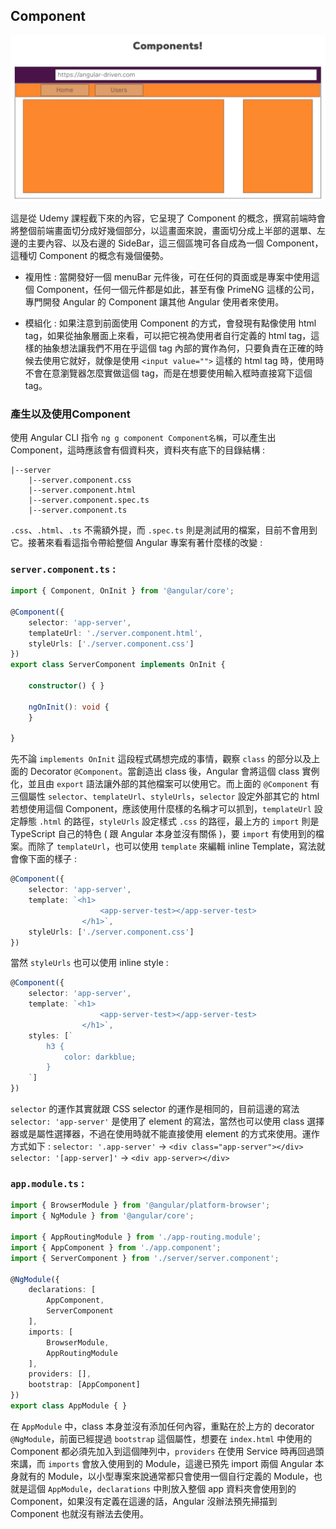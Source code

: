 ## Component

![  ](images/4-1.png)

這是從 Udemy 課程截下來的內容，它呈現了 Component 的概念，撰寫前端時會將整個前端畫面切分成好幾個部分，以這畫面來說，畫面切分成上半部的選單、左邊的主要內容、以及右邊的 SideBar，這三個區塊可各自成為一個 Component，這種切 Component 的概念有幾個優勢。

* 複用性 :
當開發好一個 menuBar 元件後，可在任何的頁面或是專案中使用這個 Component，任何一個元件都是如此，甚至有像 PrimeNG 這樣的公司，專門開發 Angular 的 Component 讓其他 Angular 使用者來使用。

* 模組化 :
如果注意到前面使用 Component 的方式，會發現有點像使用 html tag，如果從抽象層面上來看，可以把它視為使用者自行定義的 html tag，這樣的抽象想法讓我們不用在乎這個 tag 內部的實作為何，只要負責在正確的時候去使用它就好，就像是使用 `<input value="">` 這樣的 html tag 時，使用時不會在意瀏覽器怎麼實做這個 tag，而是在想要使用輸入框時直接寫下這個 tag。

### 產生以及使用Component

使用 Angular CLI 指令 `ng g component Component名稱`，可以產生出 Component，這時應該會有個資料夾，資料夾有底下的目錄結構 :

``` 
|--server
    |--server.component.css
    |--server.component.html
    |--server.component.spec.ts
    |--server.component.ts
```

`.css`、`.html`、`.ts` 不需額外提，而 `.spec.ts` 則是測試用的檔案，目前不會用到它。接著來看看這指令帶給整個 Angular 專案有著什麼樣的改變 :

### `server.component.ts` :
``` TypeScript
import { Component, OnInit } from '@angular/core';

@Component({
    selector: 'app-server',
    templateUrl: './server.component.html',
    styleUrls: ['./server.component.css']
})
export class ServerComponent implements OnInit {

    constructor() { }

    ngOnInit(): void {
    }

}
```
先不論 `implements OnInit` 這段程式碼想完成的事情，觀察 `class` 的部分以及上面的 Decorator `@Component`。當創造出 class 後，Angular 會將這個 class 實例化，並且由 `export` 語法讓外部的其他檔案可以使用它。而上面的 `@Component` 有三個屬性 `selector`、`templateUrl`、`styleUrls`，`selector` 設定外部其它的 html 若想使用這個 Component，應該使用什麼樣的名稱才可以抓到，`templateUrl` 設定靜態 `.html` 的路徑，`styleUrls` 設定樣式 `.css` 的路徑，最上方的 `import` 則是 TypeScript 自己的特色 ( 跟 Angular 本身並沒有關係 )，要 `import` 有使用到的檔案。而除了 `templateUrl`，也可以使用 `template` 來編輯 inline Template，寫法就會像下面的樣子 :
``` TypeScript
@Component({
    selector: 'app-server',
    template: `<h1>
                    <app-server-test></app-server-test>
                </h1>`,
    styleUrls: ['./server.component.css']
})
```

當然 `styleUrls` 也可以使用 inline style :
``` TypeScript
@Component({
    selector: 'app-server',
    template: `<h1>
                    <app-server-test></app-server-test>
                </h1>`,
    styles: [`
        h3 {
            color: darkblue;
        }
    `]
})
```

`selector` 的運作其實就跟 CSS selector 的運作是相同的，目前這邊的寫法 `selector: 'app-server'` 是使用了 element 的寫法，當然也可以使用 class 選擇器或是屬性選擇器，不過在使用時就不能直接使用 element 的方式來使用。運作方式如下 :
`selector: '.app-server'` -> `<div class="app-server"></div>`
`selector: '[app-server]'` -> `<div app-server></div>`

### `app.module.ts` :
``` TypeScript
import { BrowserModule } from '@angular/platform-browser';
import { NgModule } from '@angular/core';

import { AppRoutingModule } from './app-routing.module';
import { AppComponent } from './app.component';
import { ServerComponent } from './server/server.component';

@NgModule({
    declarations: [
        AppComponent,
        ServerComponent
    ],
    imports: [
        BrowserModule,
        AppRoutingModule
    ],
    providers: [],
    bootstrap: [AppComponent]
})
export class AppModule { }
```

在 `AppModule` 中，class 本身並沒有添加任何內容，重點在於上方的 decorator `@NgModule`，前面已經提過 `bootstrap` 這個屬性，想要在 `index.html` 中使用的 Component 都必須先加入到這個陣列中，`providers` 在使用 Service 時再回過頭來講，而 `imports` 會放入使用到的 Module，這邊已預先 import 兩個 Angular 本身就有的 Module，以小型專案來說通常都只會使用一個自行定義的 Module，也就是這個 `AppModule`，`declarations` 中則放入整個 app 資料夾會使用到的 Component，如果沒有定義在這邊的話，Angular 沒辦法預先掃描到 Component 也就沒有辦法去使用。